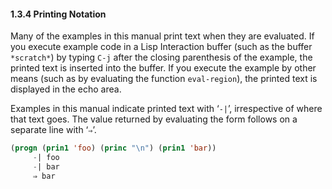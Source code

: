 

#### 1.3.4 Printing Notation

Many of the examples in this manual print text when they are evaluated. If you execute example code in a Lisp Interaction buffer (such as the buffer `*scratch*`) by typing `C-j` after the closing parenthesis of the example, the printed text is inserted into the buffer. If you execute the example by other means (such as by evaluating the function `eval-region`), the printed text is displayed in the echo area.

Examples in this manual indicate printed text with ‘`-|`’, irrespective of where that text goes. The value returned by evaluating the form follows on a separate line with ‘`⇒`’.

```lisp
(progn (prin1 'foo) (princ "\n") (prin1 'bar))
     -| foo
     -| bar
     ⇒ bar
```

